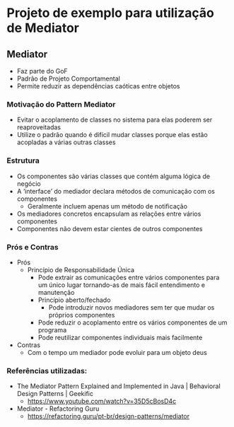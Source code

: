 # Projeto de exemplo para utilização de Mediator

## Mediator
- Faz parte do GoF
- Padrão de Projeto Comportamental
- Permite reduzir as dependências caóticas entre objetos

### Motivação do Pattern Mediator
- Evitar o acoplamento de classes no sistema para elas poderem ser reaproveitadas
- Utilize o padrão quando é difícil mudar classes porque elas estão acopladas a várias outras classes

### Estrutura
- Os componentes são várias classes que contém alguma lógica de negócio
- A ‘interface’ do mediador declara métodos de comunicação com os componentes
  - Geralmente incluem apenas um método de notificação
- Os mediadores concretos encapsulam as relações entre vários componentes
- Componentes não devem estar cientes de outros componentes

### Prós e Contras
- Prós
  - Princípio de Responsabilidade Única
    - Pode extrair as comunicações entre vários componentes para um único lugar tornando-as de mais fácil entendimento e manutenção
    - Princípio aberto/fechado
      - Pode introduzir novos mediadores sem ter que mudar os próprios componentes
    - Pode reduzir o acoplamento entre os vários componentes de um programa
    - Pode reutilizar componentes individuais mais facilmente
- Contras
  - Com o tempo um mediador pode evoluir para um objeto deus

### Referências utilizadas:
- The Mediator Pattern Explained and Implemented in Java | Behavioral Design Patterns | Geekific
  - https://www.youtube.com/watch?v=35D5cBosD4c
- Mediator - Refactoring Guru
  - https://refactoring.guru/pt-br/design-patterns/mediator

